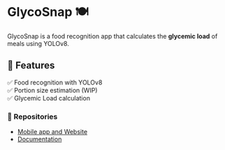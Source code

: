 # GlycoSnap 🍽 
GlycoSnap is a food recognition app that calculates the **glycemic load** of meals using YOLOv8.  

## 🚀 Features  
✅ Food recognition with YOLOv8  
✅ Portion size estimation (WIP)  
✅ Glycemic Load calculation  

### 🔗 Repositories  
- [Mobile app and Website](https://github.com/kaigu11/GlycoSnap) 
- [Documentation](https://github.com/kaigu11/GlycoSnapApp)  
